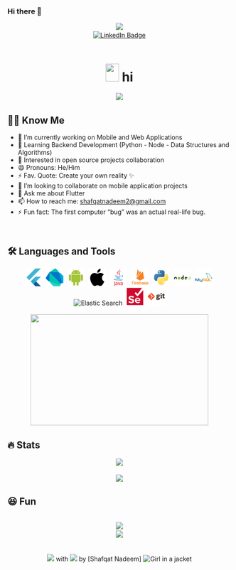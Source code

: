 ### Hi there 👋




<div id="header" align="center">
  <img src="https://media.giphy.com/media/lP8xu5t2DLGG045H8F/giphy.gif" width="100"/>
  <div id="badges">
    <a href="https://www.linkedin.com/in/mistershafqatnadeem">
      <img src="https://img.shields.io/badge/LinkedIn-blue?style=for-the-badge&logo=linkedin&logoColor=white" alt="LinkedIn Badge"/>
    </a>
  </div>
  <img src="https://komarev.com/ghpvc/?username=MrShafqatNadeem&style=for-the-badge&color=blue" alt=""/>
  <h1>
    <img src="https://media.giphy.com/media/hvRJCLFzcasrR4ia7z/giphy.gif" width="30px" height="40px"/> hi
  </h1>
  <img src="https://readme-typing-svg.herokuapp.com?color=%2336BCF7&center=true&vCenter=true&width=600&lines=🙏+Greetings ;I+am+Shafqat+Nadeem;Software+Engineer;Welcome+to+My+Profile" />
</div>

<h2> 👨‍💻 Know Me </h2>

- 🔭 I’m currently working on Mobile and Web Applications
- 🌱 Learning Backend Development (Python - Node - Data Structures and Algorithms)
- 💬 Interested in open source projects collaboration
- 😄 Pronouns: He/Him
- ⚡ Fav. Quote: Create your own reality ✨
- 👯 I’m looking to collaborate on mobile application projects
- 💬 Ask me about Flutter
- 📫 How to reach me: shafqatnadeem2@gmail.com
- ⚡ Fun fact: The first computer “bug” was an actual real-life bug.

<br/>

<h2> 🛠️ Languages and Tools </h2>

<div align="center">
  
  <img src="https://github.com/devicons/devicon/blob/master/icons/flutter/flutter-original.svg" title="Flutter" alt="Flutter" width="40" height="40"/>&nbsp;
  <img src="https://github.com/devicons/devicon/blob/master/icons/dart/dart-original.svg" title="Dart" alt="Dart" width="40" height="40"/>&nbsp;
  <img src="https://github.com/devicons/devicon/blob/master/icons/android/android-original.svg" title="Android" alt="Android" width="40" height="40"/>&nbsp;
  <img src="https://github.com/devicons/devicon/blob/master/icons/apple/apple-original.svg" title="IOS" alt="IOS" width="40" height="40"/>&nbsp;
  <img src="https://github.com/devicons/devicon/blob/master/icons/java/java-original-wordmark.svg" title="Java" alt="Java" width="40" height="40"/>&nbsp;
  <img src="https://github.com/devicons/devicon/blob/master/icons/firebase/firebase-plain-wordmark.svg" title="Firebase" alt="Firebase" width="40" height="40"/>&nbsp;
  <img src="https://github.com/devicons/devicon/blob/master/icons/python/python-original.svg"  title="Python" alt="Python" width="40" height="40"/>&nbsp;
  <img src="https://github.com/devicons/devicon/blob/master/icons/nodejs/nodejs-original-wordmark.svg" title="NodeJS" alt="NodeJS" width="40" height="40"/>&nbsp;
  <img src="https://github.com/devicons/devicon/blob/master/icons/mysql/mysql-original-wordmark.svg" title="MySQL"  alt="MySQL" width="40" height="40"/>&nbsp;
  <img src="https://images.contentstack.io/v3/assets/bltefdd0b53724fa2ce/blt5d10f3a91df97d15/620a9ac8849cd422f315b83d/logo-elastic-vertical-reverse.svg" title="Elastic Search" alt="Elastic Search" width="40" height="40"/>&nbsp;
  <img src="https://github.com/devicons/devicon/blob/master/icons/selenium/selenium-original.svg" title="Selenium" alt="Selenium" width="40" height="40"/>&nbsp;
  <img src="https://github.com/devicons/devicon/blob/master/icons/git/git-original-wordmark.svg" title="Git" alt="Git" width="40" height="40"/><br/><br/>
  <img src="https://media.giphy.com/media/dWesBcTLavkZuG35MI/giphy.gif" width="400" height="250"/>
</div>


<h2> 🔥 Stats </h2>
<div align="center">
  <img src="http://github-readme-streak-stats.herokuapp.com?user=mrshafqatnadeem&theme=dark&date_format=M%20j%5B%2C%20Y%5D" /><br/><br/>
  <img src="https://github-readme-stats.vercel.app/api/top-langs/?username=mrshafqatnadeem&layout=compact&theme=vision-friendly-dark" />
</div>

<h2> 😆 Fun </h2>
<br/>
<div align="center">
  <img src="https://readme-jokes.vercel.app/api?bgColor=%23111&textColor=%23fff&aColor=%23ccc&borderColor=%23ccc" />
</div>

<div align="center">
  <img src="https://readme-typing-svg.herokuapp.com?color=%2336BCF7&center=true&vCenter=true&width=600&lines=Thank+You!!;Have+a+wonderful+day" /><br/><br/><br/>
</div>

<div align="center">
  <img src="https://media.giphy.com/media/iIGT8Y1rOYhBpdHh1C/giphy.gif" width="60" /> with <img src="https://media.giphy.com/media/TGXoYOYmVQ9v6M3g1q/giphy.gif" width="50" /> by [Shafqat Nadeem]
  <img src="https://github.githubassets.com/images/mona-whisper.gif" alt="Girl in a jacket" width="100" height="100">
</div>

